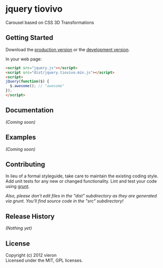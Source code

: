 # jquery tiovivo

Carousel based on CSS 3D Transformations

## Getting Started
Download the [production version][min] or the [development version][max].

[min]: https://raw.github.com/vieron/jquery.tiovivo/master/dist/jquery.tiovivo.min.js
[max]: https://raw.github.com/vieron/jquery.tiovivo/master/dist/jquery.tiovivo.js

In your web page:

```html
<script src="jquery.js"></script>
<script src="dist/jquery.tiovivo.min.js"></script>
<script>
jQuery(function($) {
  $.awesome(); // "awesome"
});
</script>
```

## Documentation
_(Coming soon)_

## Examples
_(Coming soon)_

## Contributing
In lieu of a formal styleguide, take care to maintain the existing coding style. Add unit tests for any new or changed functionality. Lint and test your code using [grunt](https://github.com/cowboy/grunt).

_Also, please don't edit files in the "dist" subdirectory as they are generated via grunt. You'll find source code in the "src" subdirectory!_

## Release History
_(Nothing yet)_

## License
Copyright (c) 2012 vieron  
Licensed under the MIT, GPL licenses.
